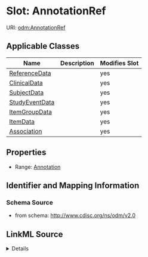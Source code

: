 # Slot: AnnotationRef

URI: [odm:AnnotationRef](http://www.cdisc.org/ns/odm/v2.0/AnnotationRef)



<!-- no inheritance hierarchy -->




## Applicable Classes

| Name | Description | Modifies Slot |
| --- | --- | --- |
[ReferenceData](ReferenceData.md) |  |  yes  |
[ClinicalData](ClinicalData.md) |  |  yes  |
[SubjectData](SubjectData.md) |  |  yes  |
[StudyEventData](StudyEventData.md) |  |  yes  |
[ItemGroupData](ItemGroupData.md) |  |  yes  |
[ItemData](ItemData.md) |  |  yes  |
[Association](Association.md) |  |  yes  |







## Properties

* Range: [Annotation](Annotation.md)





## Identifier and Mapping Information







### Schema Source


* from schema: http://www.cdisc.org/ns/odm/v2.0




## LinkML Source

<details>
```yaml
name: AnnotationRef
from_schema: http://www.cdisc.org/ns/odm/v2.0
rank: 1000
alias: AnnotationRef
domain_of:
- ReferenceData
- ClinicalData
- SubjectData
- StudyEventData
- ItemGroupData
- ItemData
- Association
range: Annotation

```
</details>